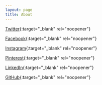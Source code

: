```yaml
---
layout: page
title: About
---
```


[Twitter](http://twitter.com/adjoakittoe/){:target="_blank" rel="noopener"}

[Facebook](http://facebook.com/SeulfulPantryLLC/){:target="_blank" rel="noopener"}

[Instagram](http://instagram.com/seulful/){:target="_blank" rel="noopener"}

[Pinterest](http://pinterest.com/seulful/){:target="_blank" rel="noopener"}

[LinkedIn](http://linkedin.com/in/adjoakittoe/){:target="_blank" rel="noopener"}

[GitHub](http://github.com/akittoe/){:target="_blank" rel="noopener"}

